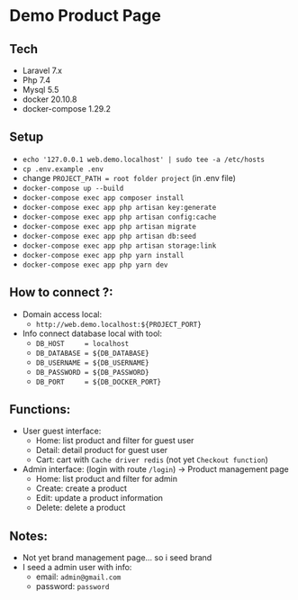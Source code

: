 # Demo Product Page

## Tech
- Laravel 7.x
- Php 7.4
- Mysql 5.5
- docker 20.10.8
- docker-compose 1.29.2

## Setup
- `echo '127.0.0.1 web.demo.localhost' | sudo tee -a /etc/hosts`
- `cp .env.example .env`
- change `PROJECT_PATH = root folder project` (in .env file)
- `docker-compose up --build`
- `docker-compose exec app composer install`
- `docker-compose exec app php artisan key:generate`
- `docker-compose exec app php artisan config:cache`
- `docker-compose exec app php artisan migrate`
- `docker-compose exec app php artisan db:seed`
- `docker-compose exec app php artisan storage:link`
- `docker-compose exec app php yarn install`
- `docker-compose exec app php yarn dev`

## How to connect ?: 
- Domain access local: 
  - `http://web.demo.localhost:${PROJECT_PORT}`
- Info connect database local with tool: 
  - `DB_HOST     = localhost`
  - `DB_DATABASE = ${DB_DATABASE}`
  - `DB_USERNAME = ${DB_USERNAME}`
  - `DB_PASSWORD = ${DB_PASSWORD}`
  - `DB_PORT     = ${DB_DOCKER_PORT}`

## Functions:
- User guest interface:
  - Home: list product and filter for guest user
  - Detail: detail product for guest user
  - Cart: cart with `Cache driver redis` (not yet `Checkout function`)
- Admin interface: (login with route `/login`) -> Product management page
  - Home: list product and filter for admin
  - Create: create a product
  - Edit: update a product information
  - Delete: delete a product

## Notes:

- Not yet brand management page... so i seed brand
- I seed a admin user with info:
  - email: `admin@gmail.com`
  - password: `password`